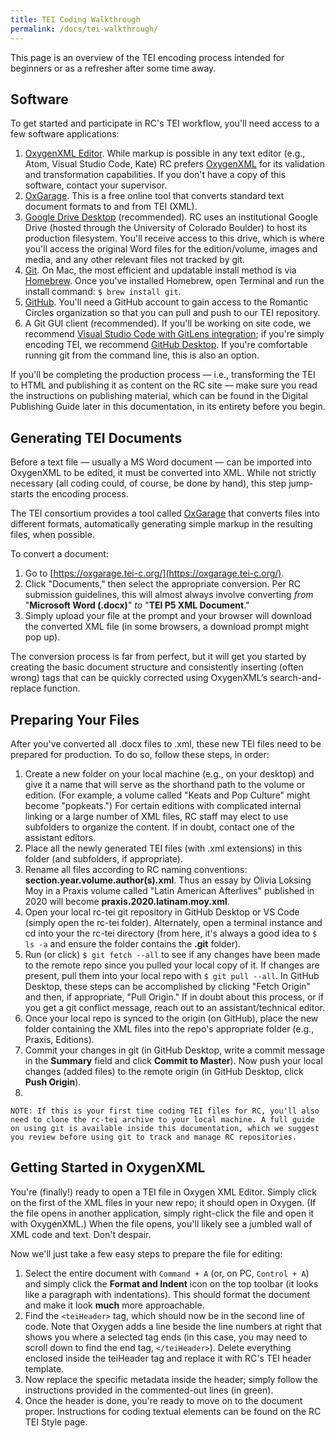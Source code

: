 ```yaml
---
title: TEI Coding Walkthrough
permalink: /docs/tei-walkthrough/
---
```


This page is an overview of the TEI encoding process intended for beginners or as a refresher after some time away.

## Software

To get started and participate in RC's TEI workflow, you'll need access to a few software applications:

1. [OxygenXML Editor](https://www.oxygenxml.com/). While markup is possible in any text editor (e.g., Atom, Visual Studio Code, Kate) RC prefers [OxygenXML](https://www.oxygenxml.com/) for its validation and transformation capabilities. If you don't have a copy of this software, contact your supervisor.
2. [OxGarage](https://oxgarage.tei-c.org/). This is a free online tool that converts standard text document formats to and from TEI (XML).
3. [Google Drive Desktop](https://www.google.com/drive/download/) (recommended). RC uses an institutional Google Drive (hosted through the University of Colorado Boulder) to host its production filesystem. You'll receive access to this drive, which is where you'll access the original Word files for the edition/volume, images and media, and any other relevant files not tracked by git. 
4. [Git](https://git-scm.com/). On Mac, the most efficient and updatable install method is via [Homebrew](https://brew.sh/). Once you've installed Homebrew, open Terminal and run the install command: `$ brew install git`.
5. [GitHub](https://github.com/). You'll need a GitHub account to gain access to the Romantic Circles organization so that you can pull and push to our TEI repository.
6. A Git GUI client (recommended). If you'll be working on site code, we recommend [Visual Studio Code with GitLens integration](https://marketplace.visualstudio.com/items?itemName=eamodio.gitlens); if you're simply encoding TEI, we recommend [GitHub Desktop](https://desktop.github.com/). If you're comfortable running git from the command line, this is also an option.

If you'll be completing the production process — i.e., transforming the TEI to HTML and publishing it as content on the RC site — make sure you read the instructions on publishing material, which can be found in the Digital Publishing Guide later in this documentation, in its entirety before you begin.

## Generating TEI Documents

Before a text file — usually a MS Word document — can be imported into OxygenXML to be edited, it must be converted into XML. While not strictly necessary (all coding could, of course, be done by hand), this step jump-starts the encoding process.

The TEI consortium provides a tool called [OxGarage](https://oxgarage.tei-c.org/) that converts files into different formats, automatically generating simple markup in the resulting files, when possible.

To convert a document:

1. Go to [https://oxgarage.tei-c.org/](https://oxgarage.tei-c.org/).
2. Click "Documents," then select the appropriate conversion. Per RC submission guidelines, this will almost always involve converting *from* "**Microsoft Word (.docx)**" *to* "**TEI P5 XML Document**."
3. Simply upload your file at the prompt and your browser will download the converted XML file (in some browsers, a download prompt might pop up).

The conversion process is far from perfect, but it will get you started by creating the basic document structure and consistently inserting (often wrong) tags that can be quickly corrected using OxygenXML’s search-and-replace function.

## Preparing Your Files

After you've converted all .docx files to .xml, these new TEI files need to be prepared for production. To do so, follow these steps, in order:

1. Create a new folder on your local machine (e.g., on your desktop) and give it a name that will serve as the shorthand path to the volume or edition. (For example, a volume called "Keats and Pop Culture" might become "popkeats.") For certain editions with complicated internal linking or a large number of XML files, RC staff may elect to use subfolders to organize the content. If in doubt, contact one of the assistant editors.
2. Place all the newly generated TEI files (with .xml extensions) in this folder (and subfolders, if appropriate).
3. Rename all files according to RC naming conventions: **section.year.volume.author(s).xml**. Thus an essay by Olivia Loksing Moy in a Praxis volume called "Latin American Afterlives" published in 2020 will become **praxis.2020.latinam.moy.xml**.
4. Open your local rc-tei git repository in GitHub Desktop or VS Code (simply open the rc-tei folder). Alternately, open a terminal instance and cd into your the rc-tei directory (from here, it's always a good idea to `$ ls -a` and ensure the folder contains the **.git** folder).
5. Run (or click) `$ git fetch --all` to see if any changes have been made to the remote repo since you pulled your local copy of it. If changes are present, pull them into your local repo with `$ git pull --all`. In GitHub Desktop, these steps can be accomplished by clicking "Fetch Origin" and then, if appropriate, "Pull Origin." If in doubt about this process, or if you get a git conflict message, reach out to an assistant/technical editor.
6. Once your local repo is synced to the origin (on GitHub), place the new folder containing the XML files into the repo's appropriate folder (e.g., Praxis, Editions).
7. Commit your changes in git (in GitHub Desktop, write a commit message in the **Summary** field and click **Commit to Master**). Now push your local changes (added files) to the remote origin (in GitHub Desktop, click **Push Origin**).
8. 
```
NOTE: If this is your first time coding TEI files for RC, you'll also need to clone the rc-tei archive to your local machine. A full guide on using git is available inside this documentation, which we suggest you review before using git to track and manage RC repositories.
```


## Getting Started in OxygenXML

You're (finally!) ready to open a TEI file in Oxygen XML Editor. Simply click on the first of the XML files in your new repo; it should open in Oxygen. (If the file opens in another application, simply right-click the file and open it with OxygenXML.) When the file opens, you'll likely see a jumbled wall of XML code and text. Don't despair.

Now we'll just take a few easy steps to prepare the file for editing:

1. Select the entire document with `Command + A` (or, on PC, `Control + A`) and simply click the **Format and Indent** icon on the top toolbar (it looks like a paragraph with indentations). This should format the document and make it look **much** more approachable.
2. Find the `<teiHeader>` tag, which should now be in the second line of code. Note that Oxygen adds a line beside the line numbers at right that shows you where a selected tag ends (in this case, you may need to scroll down to find the end tag, `</teiHeader>`). Delete everything enclosed inside the teiHeader tag and replace it with RC's TEI header template.
3. Now replace the specific metadata inside the header; simply follow the instructions provided in the commented-out lines (in green).
4. Once the header is done, you're ready to move on to the document proper. Instructions for coding textual elements can be found on the RC TEI Style page.
